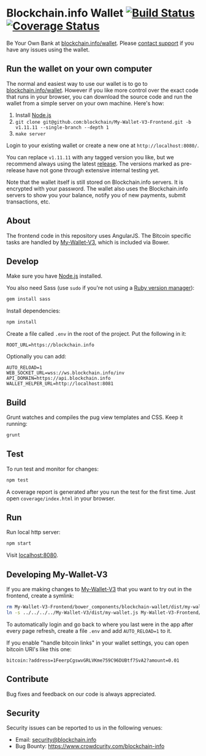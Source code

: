 # Blockchain.info Wallet [![Build Status](https://travis-ci.org/blockchain/My-Wallet-V3-Frontend.png?branch=master)](https://travis-ci.org/blockchain/My-Wallet-V3-Frontend) [![Coverage Status](https://coveralls.io/repos/blockchain/My-Wallet-V3-Frontend/badge.svg?branch=master&service=github)](https://coveralls.io/github/blockchain/My-Wallet-V3-Frontend?branch=master)

Be Your Own Bank at [blockchain.info/wallet](https://blockchain.info/wallet). Please [contact support](http://blockchain.zendesk.com/) if you have any issues using the wallet.

## Run the wallet on your own computer

The normal and easiest way to use our wallet is to go to [blockchain.info/wallet](https://blockchain.info/wallet). However if you like more control over the exact code that runs in your browser, you can download the source code and run the wallet from a simple server on your own machine. Here's how:

 1. Install [Node.js](http://nodejs.org/)
 2. `git clone git@github.com:blockchain/My-Wallet-V3-Frontend.git -b v1.11.11 --single-branch --depth 1`
 3. `make server`

Login to your existing wallet or create a new one at `http://localhost:8080/`.

You can replace `v1.11.11` with any tagged version you like, but we recommend always using the latest [release](https://github.com/blockchain/My-Wallet-V3-Frontend/releases). The versions marked as pre-release have not gone through extensive internal testing yet.

Note that the wallet itself is still stored on Blockchain.info servers. It is encrypted with your password. The wallet also uses the Blockchain.info servers to show you your balance, notify you of new payments, submit transactions, etc.

## About

The frontend code in this repository uses AngularJS. The Bitcoin specific tasks are handled by [My-Wallet-V3](https://github.com/blockchain/My-Wallet-V3), which is included via Bower.

## Develop

Make sure you have [Node.js](http://nodejs.org/) installed.

You also need Sass (use `sudo` if you're not using a [Ruby version manager](https://rvm.io)):
```sh
gem install sass
```

Install dependencies:
```sh
npm install
```

Create a file called `.env` in the root of the project. Put the following in it:

```
ROOT_URL=https://blockchain.info
```

Optionally you can add:

```
AUTO_RELOAD=1
WEB_SOCKET_URL=wss://ws.blockchain.info/inv
API_DOMAIN=https://api.blockchain.info
WALLET_HELPER_URL=http://localhost:8081
```

## Build

Grunt watches and compiles the pug view templates and CSS. Keep it running:
```sh
grunt
```

## Test

To run test and monitor for changes:
```sh
npm test
```

A coverage report is generated after you run the test for the first time. Just open `coverage/index.html` in your browser.

## Run

Run local http server:
```sh
npm start
```

Visit [localhost:8080](http://localhost:8080/).

## Developing My-Wallet-V3

If you are making changes to [My-Wallet-V3](https://github.com/blockchain/My-Wallet-V3) that you want to try out in the frontend, create a symlink:
```sh
rm My-Wallet-V3-Frontend/bower_components/blockchain-wallet/dist/my-wallet.js
ln -s ../../../../My-Wallet-V3/dist/my-wallet.js My-Wallet-V3-Frontend/bower_components/blockchain-wallet/dist/my-wallet.js
```

To automatically login and go back to where you last were in the app after every page refresh, create a file `.env` and add `AUTO_RELOAD=1` to it.

If you enable "handle bitcoin links" in your wallet settings, you can open bitcoin URI's like this one:

    bitcoin:?address=1FeerpCgswvGRLVKme759C96DUBtf7SvA2?amount=0.01

## Contribute

Bug fixes and feedback on our code is always appreciated.

## Security

Security issues can be reported to us in the following venues:

 * Email: security@blockchain.info
 * Bug Bounty: https://www.crowdcurity.com/blockchain-info
